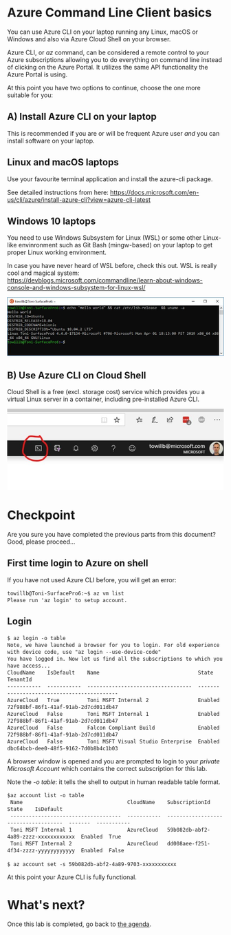 
Azure Command Line Client basics
===========================

You can use Azure CLI on your laptop running any Linux, macOS or Windows and also via Azure Cloud Shell on your browser.


Azure CLI, or *az* command, can be considered a remote control to your Azure subscriptions allowing you to do everything on command line instead of clicking on the Azure Portal. It utilizes the same API functionality the Azure Portal is using.

At this point you have two options to continue, choose the one more suitable for you:

A) Install Azure CLI on your laptop
--------------------------------

This is recommended if you are or will be frequent Azure user *and* you can install software on your laptop.

Linux and macOS laptops
--
Use your favourite terminal application and install the azure-cli package.

See detailed instructions from here:
https://docs.microsoft.com/en-us/cli/azure/install-azure-cli?view=azure-cli-latest

Windows 10 laptops
---

You need to use Windows Subsystem for Linux (WSL) or some other Linux-like envinronment such as Git Bash (mingw-based) on your laptop to get proper Linux working environment.

In case you have never heard of WSL before, check this out. WSL is really cool and magical system:  https://devblogs.microsoft.com/commandline/learn-about-windows-console-and-windows-subsystem-for-linux-wsl/


![WSL](/images/wsl1.jpg)

B) Use Azure CLI on Cloud Shell
----------------------------

Cloud Shell is a free (excl. storage cost) service which provides you a virtual Linux server in a container, including pre-installed Azure CLI.


![Cloud Shell](/images/cloudshell1.jpg)


Checkpoint
=
Are you sure you have completed the previous parts from this document? Good, please proceed...


First time login to Azure on shell
-----

If you have not used Azure CLI before, you will get an error:
```
towillb@Toni-SurfacePro6:~$ az vm list
Please run 'az login' to setup account.
```

Login
--
```
$ az login -o table
Note, we have launched a browser for you to login. For old experience with device code, use "az login --use-device-code"
You have logged in. Now let us find all the subscriptions to which you have access...
CloudName    IsDefault    Name                                State    TenantId
-----------  -----------  ----------------------------------  -------  ------------------------------------
AzureCloud   True         Toni MSFT Internal 2                Enabled  72f988bf-86f1-41af-91ab-2d7cd011db47
AzureCloud   False        Toni MSFT Internal 1                Enabled  72f988bf-86f1-41af-91ab-2d7cd011db47
AzureCloud   False        Falcon Compliant Build              Enabled  72f988bf-86f1-41af-91ab-2d7cd011db47
AzureCloud   False        Toni MSFT Visual Studio Enterprise  Enabled  dbc64bcb-dee0-48f5-9162-7d0b8b4c1b03

```
A browser window is opened and you are prompted to login to your *private Microsoft Account* which contains the correct subscription for this lab.

Note the *-o table*: it tells the shell to output in human readable table format.


```
$az account list -o table
 Name                                  CloudName    SubscriptionId                        State    IsDefault
 ------------------------------------  -----------  ------------------------------------  -------  -----------
 Toni MSFT Internal 1                  AzureCloud   59b082db-abf2-4a89-zzzz-xxxxxxxxxxxx  Enabled  True
 Toni MSFT Internal 2                  AzureCloud   dd008aee-f251-4f34-zzzz-yyyyyyyyyyyy  Enabled  False

$ az account set -s 59b082db-abf2-4a89-9703-xxxxxxxxxxx
```

At this point your Azure CLI is fully functional.

What's next?
===

Once this lab is completed, go back to [the agenda](README.md).
